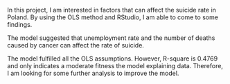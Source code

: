 In this project, I am interested in factors that can affect the suicide rate in Poland. By using the OLS method and RStudio, I am able to come to some findings.

The model suggested that unemployment rate and the number of deaths caused by cancer can affect the rate of suicide.

The model fulfilled all the OLS assumptions. However, R-square is 0.4769 and only indicates a moderate fitness the model explaining data. Therefore, I am looking for some further analysis to improve the model.

